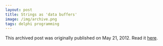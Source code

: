 ```yaml
---
layout: post
title: Strings as 'data buffers'
image: /img/archive.png
tags: delphi programming
---
```

This archived post was originally published on May 21, 2012. Read it [here](/alex.ciobanu.org/index30e3.html).
